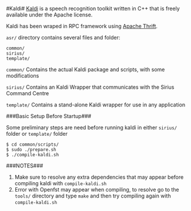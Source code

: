 #Kaldi#
[Kaldi](http://kaldi.sourceforge.net/) is a speech recognition toolkit written in C++ that is freely available under the Apache license. 

Kaldi has been wraped in RPC framework using [Apache Thrift](http://thrift.apache.org/). 

`asr/` directory contains several files and folder:
```
common/
sirius/
template/

```
`common/` 		Contains the actual Kaldi package and scripts, with some modifications

`sirius/`		Contains an Kaldi Wrapper that communicates with the Sirius Command Centre

`template/`		Contains a stand-alone Kaldi wrapper for use in any application

###Basic Setup Before Startup###

Some preliminary steps are need before running kaldi in either `sirius/` folder or `template/` folder

```
$ cd common/scripts/
$ sudo ./prepare.sh
$ ./compile-kaldi.sh
```

###NOTES###
1. Make sure to resolve any extra dependencies that may appear before compiling kaldi with `compile-kaldi.sh`
2. Error with Openfst may appear when compiling, to resolve go to the `tools/` directory  and type `make` and then try compiling again with `compile-kaldi.sh`

